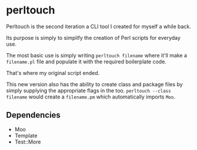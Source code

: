 # perltouch

Perltouch is the second iteration a CLI tool I created for myself a while back.

Its purpose is simply to simplify the creation of Perl scripts for everyday use.

The most basic use is simply writing `perltouch filename` where it'll make a `filename.pl` file and populate it with the required boilerplate code.

That's where my original script ended.

This new version also has the ability to create class and package files by simply supplying the appropriate flags in the too. `perltouch --class filename` would create a `filename.pm` which automatically imports `Moo`.

## Dependencies

- Moo
- Template
- Test::More
